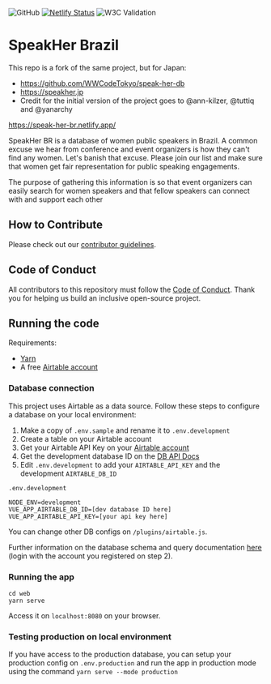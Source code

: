 ![GitHub](https://img.shields.io/github/license/tuttiq/speak-her-br)
[![Netlify Status](https://api.netlify.com/api/v1/badges/24555378-b065-47de-a170-46c23cb537de/deploy-status)](https://app.netlify.com/sites/speak-her-br/deploys)
![W3C Validation](https://img.shields.io/w3c-validation/html?targetUrl=https%3A%2F%2Fspeak-her-br.netlify.app)

# SpeakHer Brazil

This repo is a fork of the same project, but for Japan:
- https://github.com/WWCodeTokyo/speak-her-db
- https://speakher.jp
- Credit for the initial version of the project goes to @ann-kilzer, @tuttiq and @yanarchy

https://speak-her-br.netlify.app/

SpeakHer BR is a database of women public speakers in Brazil. A common excuse we hear from conference and event organizers is how they can't find any women. Let's banish that excuse. Please join our list and make sure that women get fair representation for public speaking engagements.

The purpose of gathering this information is so that event organizers can easily search for women speakers and that fellow speakers can connect with and support each other

## How to Contribute

Please check out our [contributor guidelines](./CONTRIBUTING.md).

## Code of Conduct

All contributors to this repository must follow the [Code of Conduct](./CODE_OF_CONDUCT.md). Thank you for helping us build an inclusive open-source project.

## Running the code

Requirements:
- [Yarn](https://yarnpkg.com/)
- A free [Airtable account](https://airtable.com)

### Database connection

This project uses Airtable as a data source. Follow these steps to configure a database on your local environment:

1. Make a copy of `.env.sample` and rename it to `.env.development`
2. Create a table on your Airtable account
3. Get your Airtable API Key on your [Airtable account](https://airtable.com/account)
4. Get the development database ID on the [DB API Docs](https://airtable.com/api/)
5. Edit `.env.development` to add your `AIRTABLE_API_KEY` and the development `AIRTABLE_DB_ID`

`.env.development`
```
NODE_ENV=development
VUE_APP_AIRTABLE_DB_ID=[dev database ID here]
VUE_APP_AIRTABLE_API_KEY=[your api key here]
```

You can change other DB configs on `/plugins/airtable.js`.

Further information on the database schema and query documentation [here](https://airtable.com/api) (login with the account you registered on step 2).


### Running the app

```
cd web
yarn serve
```

Access it on `localhost:8080` on your browser.

### Testing production on local environment

If you have access to the production database, you can setup your production config on `.env.production` and run the app in production mode using the command `yarn serve --mode production`
